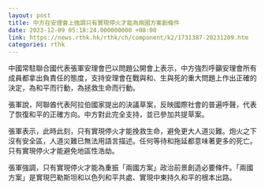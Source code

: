 ```yaml
---
layout: post
title: 中方在安理會上強調只有實現停火才能為兩國方案創條件
date: 2023-12-09 05:18:24.000000000 +08:00
link: https://news.rthk.hk/rthk/ch/component/k2/1731387-20231209.htm
categories: rthk
---
```


中國常駐聯合國代表張軍安理會巴以問題公開會上表示，中方強烈呼籲安理會所有成員都拿出負責任的態度，支持安理會在戰與和、生與死的重大問題上作出正確的決定，為和平而行動，為拯救生命而行動。

張軍說，阿聯酋代表阿拉伯國家提出的決議草案，反映國際社會的普遍呼聲，代表了恢復和平的正確方向。中方對此完全支持，並已參加共提草案。

張軍表示，此時此刻，只有實現停火才能挽救生命，避免更大人道災難。炮火之下沒有安全區，人道災難已無法用語言描述。任何等待和拖延都意味著更多的死亡。只有實現停火才能避免地區性浩劫。

張軍強調，只有實現停火才能為重振「兩國方案」政治前景創造必要條件。「兩國方案」是實現巴勒斯坦和以色列和平共處、實現中東持久和平的根本出路。
